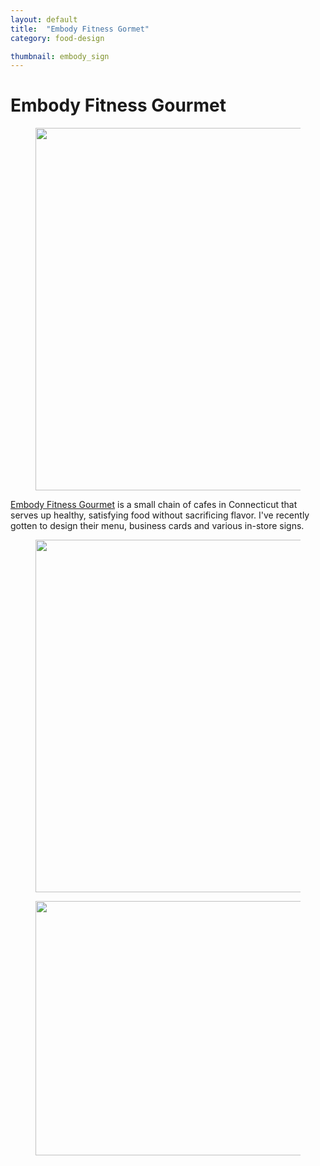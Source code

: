 ```yaml
---
layout: default
title:  "Embody Fitness Gormet"
category: food-design

thumbnail: embody_sign
---
```


# Embody Fitness Gourmet

<figure>
	<img src="{{ site.baseurl}}/images/embody_sign_01.gif" width="790" height="580">
	<figcaption></figcaption>
</figure>

[Embody Fitness Gourmet](http://embodyfitnessgourmet.com/) is a small chain of cafes in Connecticut that serves up healthy, satisfying food without sacrificing flavor. I've recently gotten to design their menu, business cards and various in-store signs.

<figure>
	<img src="{{ site.baseurl}}/images/embody_sign_02.jpg" width="790" height="564">
	<figcaption></figcaption>
</figure>

<figure>
	<img src="{{ site.baseurl}}/images/embody_sign_03.jpg" width="790" height="407">
	<figcaption></figcaption>
</figure>
